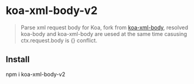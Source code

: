 # koa-xml-body-v2

> Parse xml request body for Koa, fork from [koa-xml-body](https://github.com/creeperyang/koa-xml-body), resolved koa-body and koa-xml-body are uesed at the same time casusing ctx.request.body is {} conflict.

## Install

npm i koa-xml-body-v2
